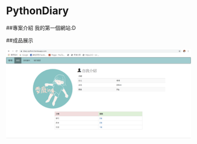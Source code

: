 # PythonDiary

##專案介紹
我的第一個網站:D

##成品展示

![](https://github.com/aChien-2413/PythonDiary/raw/master/%E5%97%B6%E5%97%B6.png)
